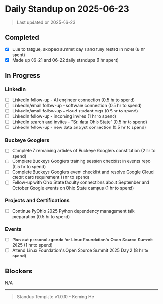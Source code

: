 # Daily Standup on 2025-06-23

> Last updated on 2025-06-23

## Completed

- [x] Due to fatigue, skipped summit day 1 and fully rested in hotel (8 hr spent)
- [x] Made up 06-21 and 06-22 daily standups (1 hr spent)

## In Progress

### LinkedIn

- [ ] LinkedIn follow-up - AI engineer connection (0.5 hr to spend)
- [ ] LinkedIn/email follow-up - software connection (0.5 hr to spend)
- [ ] LinkedIn/email follow-up - cloud student orgs (0.5 hr to spend)
- [ ] LinkedIn follow-up - incoming invites (1 hr to spend)
- [ ] LinkedIn search and invites - "Sr. data Ohio State" (0.5 hr to spend)
- [ ] LinkedIn follow-up - new data analyst connection (0.5 hr to spend)

### Buckeye Googlers

- [ ] Complete 7 remaining articles of Buckeye Googlers constitution (2 hr to spend)
- [ ] Complete Buckeye Googlers training session checklist in events repo (0.5 hr to spend)
- [ ] Complete Buckeye Googlers event checklist and resolve Google Cloud credit card requirement (1 hr to spend)
- [ ] Follow-up with Ohio State faculty connections about September and October Google events on Ohio State campus (1 hr to spend)

### Projects and Certifications

- [ ] Continue PyOhio 2025 Python dependency management talk preparation (0.5 hr to spend)

### Events

- [ ] Plan out personal agenda for Linux Foundation's Open Source Summit 2025 (1 hr to spend)
- [ ] Attend Linux Foundation's Open Source Summit 2025 Day 2 (8 hr to spend)

## Blockers

N/A

---

> Standup Template v1.0.10 - Keming He
